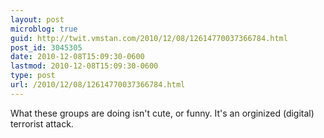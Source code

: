 ```yaml
---
layout: post
microblog: true
guid: http://twit.vmstan.com/2010/12/08/12614770037366784.html
post_id: 3045305
date: 2010-12-08T15:09:30-0600
lastmod: 2010-12-08T15:09:30-0600
type: post
url: /2010/12/08/12614770037366784.html
---
```

What these groups are doing isn't cute, or funny. It's an orginized (digital) terrorist attack.
